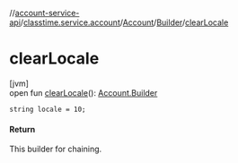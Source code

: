 //[account-service-api](../../../../index.md)/[classtime.service.account](../../index.md)/[Account](../index.md)/[Builder](index.md)/[clearLocale](clear-locale.md)

# clearLocale

[jvm]\
open fun [clearLocale](clear-locale.md)(): [Account.Builder](index.md)

`string locale = 10;`

#### Return

This builder for chaining.
